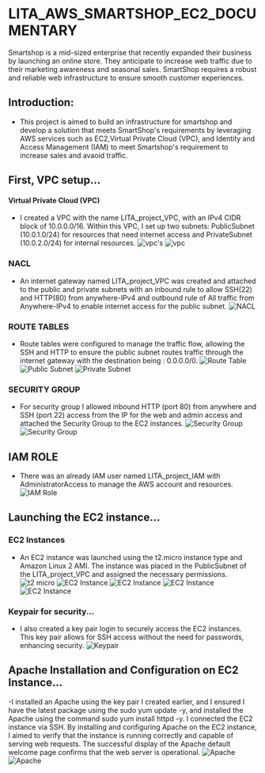 # LITA_AWS_SMARTSHOP_EC2_DOCUMENTARY
 Smartshop is a mid-sized enterprise that recently expanded their business by launching an online store. They anticipate to increase web traffic due to their marketing awareness and seasonal sales. SmartShop requires a robust and reliable web infrastructure to ensure smooth customer experiences.

 ## Introduction:
 - This project is aimed to build an infrastructure for smartshop and develop a solution that meets SmartShop's requirements by leveraging AWS services such as EC2,Virtual Private Cloud (VPC), and Identity and Access Management (IAM) to meet Smartshop's requirement to increase sales and avaoid traffic.

 ## First, VPC setup... 
 #### Virtual Private Cloud (VPC)
- I created a VPC with the name LITA_project_VPC, with an IPv4 CIDR block of 10.0.0.0/16. Within this VPC, I set up two subnets: PublicSubnet (10.0.1.0/24) for resources that need internet access and PrivateSubnet (10.0.2.0/24) for internal resources.
![vpc's](/VPC_1.png)
![vpc](/VPC.png)

### NACL
- An internet gateway named LITA_project_VPC was created and attached to the public and private subnets with an inbound rule to allow SSH(22) and HTTP(80) from anywhere-IPv4 and outbound rule of All traffic from Anywhere-IPv4 to enable internet access for the public subnet.
![NACL](/Nacl.jpg)

### ROUTE TABLES
- Route tables were configured to manage the traffic flow, allowing the SSH and HTTP to ensure the public subnet routes traffic through the internet gateway with the destination being : 0.0.0.0/0.
![Route Table](/rt.jpg)
![Public Subnet](/Public_subnet.png)
![Private Subnet](/Private_subnet.png)

### SECURITY GROUP
- For security group I allowed inbound HTTP (port 80) from anywhere and SSH (port 22) access from the IP for the web and admin access and attached the Security Group to the EC2 instances.
![Security Group](/sg(7).jpg)
![Security Group](/sgn.jpg)

## IAM ROLE
- There was an already IAM user named LITA_project_IAM with AdministratorAccess to manage the AWS account and resources.
![IAM Role](/IAM.png)

## Launching the EC2 instance...
### EC2 Instances
- An EC2 instance was launched using the t2.micro instance type and Amazon Linux 2 AMI. The instance was placed in the PublicSubnet of the  LITA_project_VPC and assigned the necessary permissions.
![t2 micro](/t2_micro.png)
![EC2 Instance](/inst(2)n.jpg)
![EC2 Instance](/instn.jpg)
![EC2 Instance](/AMI_Isnt_2.png)
![EC2 Instance](/AMI_Inst.png)

### Keypair for security...
- I also created a key pair login to securely access the EC2 instances. This key pair allows for SSH access without the need for passwords, enhancing security.
![Keypair](/Keypair_2.jpg)

## Apache Installation and Configuration on EC2 Instance...
-I installed an Apache using the key pair I created earlier, and I ensured I have the latest package using the sudo yum update -y, and installed the Apache using the command sudo yum install httpd -y. I connected the EC2 instance via SSH. By installing and configuring Apache on the EC2 instance, I aimed to verify that the instance is running correctly and capable of serving web requests. The successful display of the Apache default welcome page confirms that the web server is operational.
![Apache](/ApacheB.jpg)
![Apache](/Apache.jpg)